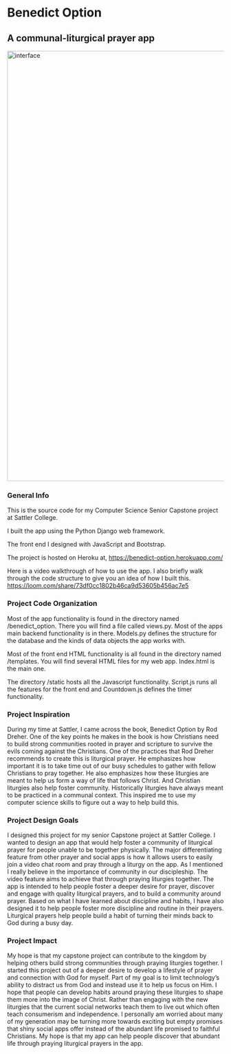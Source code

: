 # Benedict Option
## A communal-liturgical prayer app

<img width="1000" alt="interface" src="https://user-images.githubusercontent.com/47441158/193173899-814ce1a8-cfb5-4c29-a616-a383ad17d4d3.png">

### General Info
This is the source code for my Computer Science Senior Capstone project at Sattler College.

I built the app using the Python Django web framework. 

The front end I designed with JavaScript and Bootstrap.

The project is hosted on Heroku at, 
https://benedict-option.herokuapp.com/

Here is a video walkthrough of how to use the app. I also briefly walk through the code structure to give you an idea of how I built this. 
https://loom.com/share/73df0cc1802b46ca9d53605b456ac7e5

### Project Code Organization
Most of the app functionality is found in the directory named /benedict_option. There you will find a file called views.py. Most of the apps
main backend functionality is in there. Models.py defines the structure for the database and the kinds of data objects the app works with. 

Most of the front end HTML functionality is all found in the directory named /templates. You will find several HTML files for my web app. Index.html is the main one.

The directory /static hosts all the Javascript functionality. Script.js runs all the features for the front end and Countdown.js defines the timer functionality. 

### Project Inspiration
During my time at Sattler, I came across the book, Benedict Option by Rod Dreher. One of the key points he makes in the book is how Christians need to build strong communities rooted in prayer and scripture to survive the evils coming against the Christians. One of the practices that Rod Dreher recommends to create this is liturgical prayer. He emphasizes how important it is to take time out of our busy schedules to gather with fellow Christians to pray together. He also emphasizes how these liturgies are meant to help us form a way of life that follows Christ. And Christian liturgies also help foster community.  Historically liturgies have always meant to be practiced in a communal context. This inspired me to use my computer science skills to figure out a way to help build this. 

### Project Design Goals
I designed this project for my senior Capstone project at Sattler College. I wanted to design an app that would help foster a community of liturgical prayer for people unable to be together physically. The major differentiating feature from other prayer and social apps is how it allows users to easily join a video chat room and pray through a liturgy on the app. As I mentioned I really believe in the importance of community in our discipleship. The video feature aims to achieve that through praying liturgies together. The app is intended to help people foster a deeper desire for prayer, discover and engage with quality liturgical prayers, and to build a community around prayer. Based on what I have learned about discipline and habits, I have also designed it to help people foster more discipline and routine in their prayers. Liturgical prayers help people build a habit of turning their minds back to God during a busy day. 

### Project Impact
My hope is that my capstone project can contribute to the kingdom by helping others build strong communities through praying liturgies together. I started this project out of a deeper desire to develop a lifestyle of prayer and connection with God for myself. Part of my goal is to limit technology’s ability to distract us from God and instead use it to help us focus on Him. I hope that people can develop habits around praying these liturgies to shape them more into the image of Christ. Rather than engaging with the new liturgies that the current social networks teach them to live out which often teach consumerism and independence. I personally am worried about many of my generation may be turning more towards exciting but empty promises that shiny social apps offer instead of the abundant life promised to faithful Christians. My hope is that my app can help people discover that abundant life through praying liturgical prayers in the app. 








